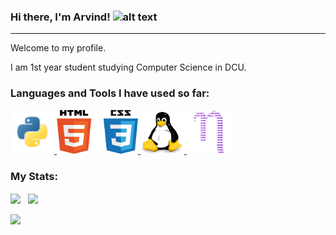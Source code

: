 <h3><b>Hi there, I'm Arvind!</b>
<img src="https://media.tenor.com/images/30169e4a670daf12443df7d2dd140176/tenor.gif" alt="alt text" width="30px" height="30px"></h3>
<hr>
<p> Welcome to my profile. </p>
<p> I am 1st year student studying Computer Science in DCU. </p>




<h3><b>Languages and Tools I have used so far:</b></h3>
<div>
<a href="https://www.python.org/">
<img src="https://raw.githubusercontent.com/github/explore/80688e429a7d4ef2fca1e82350fe8e3517d3494d/topics/python/python.png" alt="alt text" width="70px" height="70px" /> </a>
<a href="https://www.w3schools.com/html/">
<img src="https://github.com/rawata2/images/blob/main/html%20css.png" alt="alt text" width="130px" height="70px" /> </a>
<a href="https://www.linux.org/">
<img src="https://github.com/rawata2/images/blob/main/linux.png" alt="alt text" width="70px" height="70px" /> </a>
<a href="https://www.nano-editor.org/">
<img src="https://github.com/rawata2/images/blob/main/nano.png" alt="alt text" width="70px" height="70px" /> </a>
</div>


 
<h3><b>My Stats:</b></h3>
<div>
<img align="center" src="https://github-readme-streak-stats.herokuapp.com/?user=rawata2&theme=dark" /> 
&nbsp
<img align="center" src="https://github-readme-stats.vercel.app/api?username=rawata2&theme=vision-friendly-dark" />
</div>

<br>

<img src="https://github-readme-stats.vercel.app/api/top-langs/?username=rawata2&layout=compact&theme=dark"/>

